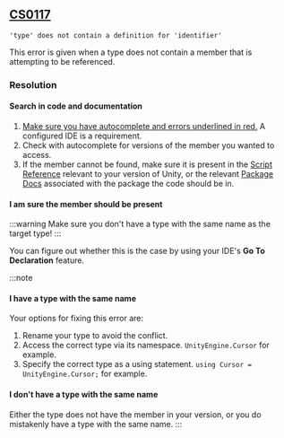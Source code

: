 ## [CS0117](https://docs.microsoft.com/en-us/dotnet/csharp/misc/cs0117)

```
'type' does not contain a definition for 'identifier'
```


This error is given when a type does not contain a member that is attempting to be referenced.

### Resolution
#### Search in code and documentation
1. [Make sure you have autocomplete and errors underlined in red.](../../IDE%20Configuration.md) A configured IDE is a requirement.
2. Check with autocomplete for versions of the member you wanted to access.
3. If the member cannot be found, make sure it is present in the [Script Reference](https://docs.unity3d.com/ScriptReference/) relevant to your version of Unity, or the relevant [Package Docs](https://docs.unity3d.com/Manual/PackagesList.html) associated with the package the code should be in.

#### I am sure the member should be present
:::warning
Make sure you don't have a type with the same name as the target type!
:::

You can figure out whether this is the case by using your IDE's **Go To Declaration** feature.

:::note
#### I have a type with the same name
Your options for fixing this error are:  
1. Rename your type to avoid the conflict.
2. Access the correct type via its namespace. `UnityEngine.Cursor` for example.
3. Specify the correct type as a using statement. `using Cursor = UnityEngine.Cursor;` for example.

#### I don't have a type with the same name
Either the type does not have the member in your version, or you do mistakenly have a type with the same name.
:::
